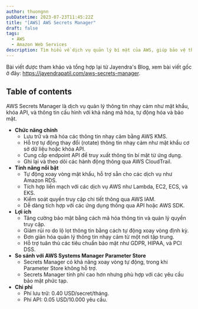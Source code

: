 ```yaml
---
author: thuongnn
pubDatetime: 2023-07-23T11:45:22Z
title: "[AWS] AWS Secrets Manager"
draft: false
tags:
  - AWS
  - Amazon Web Services
description: Tìm hiểu về dịch vụ quản lý bí mật của AWS, giúp bảo vệ thông tin nhạy cảm và tự động luân chuyển.
---
```


Bài viết được tham khảo và tổng hợp lại từ Jayendra's Blog, xem bài viết gốc ở đây: https://jayendrapatil.com/aws-secrets-manager.

## Table of contents

AWS Secrets Manager là dịch vụ quản lý thông tin nhạy cảm như mật khẩu, khóa API, và thông tin cấu hình với khả năng mã hóa, tự động hóa và bảo mật.

- **Chức năng chính**
  - Lưu trữ và mã hóa các thông tin nhạy cảm bằng AWS KMS.
  - Hỗ trợ tự động thay đổi (rotate) thông tin nhạy cảm như mật khẩu cơ sở dữ liệu hoặc khóa API.
  - Cung cấp endpoint API để truy xuất thông tin bí mật từ ứng dụng.
  - Ghi lại và theo dõi các hành động thông qua AWS CloudTrail.
- **Tính năng nổi bật**
  - Tự động xoay vòng mật khẩu, hỗ trợ sẵn cho các dịch vụ như Amazon RDS.
  - Tích hợp liền mạch với các dịch vụ AWS như Lambda, EC2, ECS, và EKS.
  - Kiểm soát quyền truy cập chi tiết thông qua AWS IAM.
  - Dễ dàng tích hợp với các ứng dụng thông qua API hoặc AWS SDK.
- **Lợi ích**
  - Tăng cường bảo mật bằng cách mã hóa thông tin và quản lý quyền truy cập.
  - Giảm rủi ro do lộ lọt thông tin bằng cách tự động xoay vòng định kỳ.
  - Đơn giản hóa quản lý thông tin nhạy cảm từ một nơi tập trung.
  - Hỗ trợ tuân thủ các tiêu chuẩn bảo mật như GDPR, HIPAA, và PCI DSS.
- **So sánh với AWS Systems Manager Parameter Store**
  - Secrets Manager có khả năng xoay vòng tự động, trong khi Parameter Store không hỗ trợ.
  - Secrets Manager tính phí cao hơn nhưng phù hợp với các yêu cầu bảo mật phức tạp.
- **Chi phí**
  - Phí lưu trữ: 0.40 USD/secret/tháng.
  - Phí API: 0.05 USD/10.000 yêu cầu.
